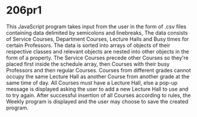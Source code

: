 # 206pr1
This JavaScript program takes input from the user in the form of .csv files containing data delimited by semicolons and linebreaks,
The data consists of Service Courses, Department Courses, Lecture Halls and Busy times for certain Professors.
The data is sorted into arrays of objects of their respective classes and relevant objects are nested into other objects in the form of a property.
The Service Courses precede other Courses so they're placed first inside the schedule array, then Courses with their busy Professors and then regular Courses.
Courses from different grades cannot occupy the same Lecture Hall as another Course from another grade at the same time of day.
All Courses must have a Lecture Hall, else a pop-up message is displayed asking the user to add a new Lecture Hall to use and to try again.
After successful insertion of all Courses according to rules, the Weekly program is displayed and the user may choose to save the created program.
